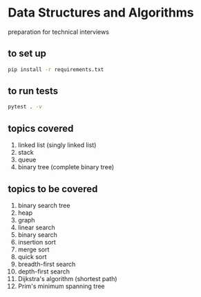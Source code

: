 # Data Structures and Algorithms

preparation for technical interviews

## to set up

```bash
pip install -r requirements.txt
```

## to run tests

```bash
pytest . -v
```

## topics covered

1. linked list (singly linked list)
2. stack
3. queue
4. binary tree (complete binary tree)

## topics to be covered

1. binary search tree
2. heap
3. graph
4. linear search
5. binary search
6. insertion sort
7. merge sort
8. quick sort
9. breadth-first search
10. depth-first search
11. Dijkstra's algorithm (shortest path)
12. Prim's minimum spanning tree
